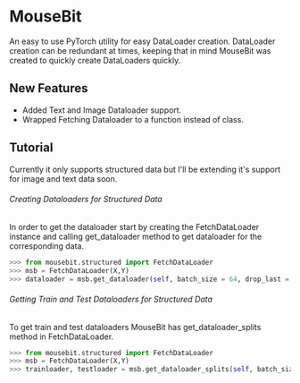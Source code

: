 # MouseBit

An easy to use PyTorch utility for easy DataLoader creation. DataLoader creation can be redundant at times, keeping that in mind MouseBit was created to quickly create DataLoaders quickly.

## New Features

* Added Text and Image Dataloader support.
* Wrapped Fetching Dataloader to a function instead of class.

## Tutorial

Currently it only supports structured data but I'll be extending it's support for image and text data soon.

###### Creating Dataloaders for Structured Data

In order to get the dataloader start by creating the FetchDataLoader instance and calling get_dataloader method to get dataloader for the corresponding data.

```python
>>> from mousebit.structured import FetchDataLoader
>>> msb = FetchDataLoader(X,Y)
>>> dataloader = msb.get_dataloader(self, batch_size = 64, drop_last = True, shuffle = True)
```

###### Getting Train and Test Dataloaders for Structured Data

To get train and test dataloaders MouseBit has get_dataloader_splits method in FetchDataLoader.

```python
>>> from mousebit.structured import FetchDataLoader
>>> msb = FetchDataLoader(X,Y)
>>> trainloader, testloader = msb.get_dataloader_splits(self, batch_size = 64, stratify_on_y = False, random_state = 101, test_size = 0.3)
```
